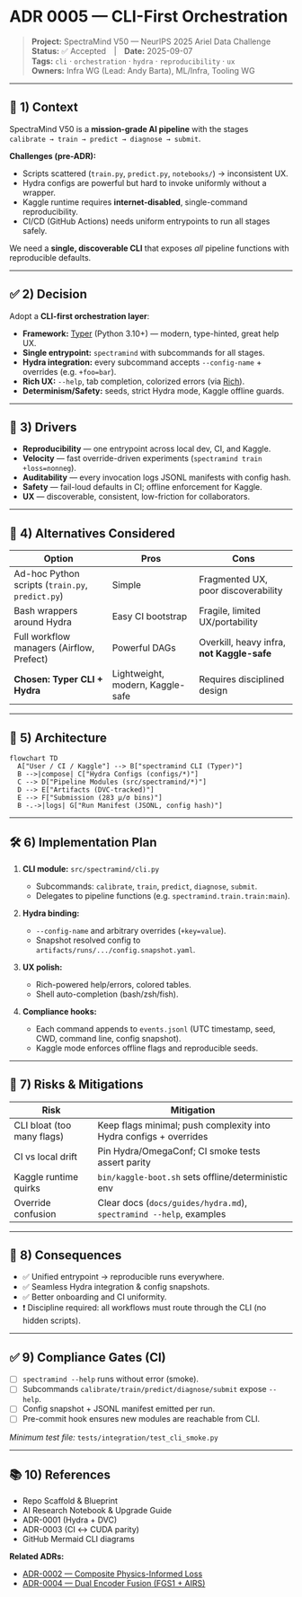 # ADR 0005 — CLI-First Orchestration

> **Project:** SpectraMind V50 — NeurIPS 2025 Ariel Data Challenge  
> **Status:** ✅ Accepted | **Date:** 2025-09-07  
> **Tags:** `cli` · `orchestration` · `hydra` · `reproducibility` · `ux`  
> **Owners:** Infra WG (Lead: Andy Barta), ML/Infra, Tooling WG

---

## 🔎 1) Context

SpectraMind V50 is a **mission-grade AI pipeline** with the stages  
`calibrate → train → predict → diagnose → submit`.

**Challenges (pre-ADR):**
- Scripts scattered (`train.py`, `predict.py`, `notebooks/`) → inconsistent UX.
- Hydra configs are powerful but hard to invoke uniformly without a wrapper.
- Kaggle runtime requires **internet-disabled**, single-command reproducibility.
- CI/CD (GitHub Actions) needs uniform entrypoints to run all stages safely.

We need a **single, discoverable CLI** that exposes *all* pipeline functions with reproducible defaults.

---

## ✅ 2) Decision

Adopt a **CLI-first orchestration layer**:

- **Framework:** [Typer] (Python 3.10+) — modern, type-hinted, great help UX.
- **Single entrypoint:** `spectramind` with subcommands for all stages.
- **Hydra integration:** every subcommand accepts `--config-name` + overrides (e.g. `+foo=bar`).
- **Rich UX:** `--help`, tab completion, colorized errors (via [Rich]).
- **Determinism/Safety:** seeds, strict Hydra mode, Kaggle offline guards.

---

## 🎯 3) Drivers

- **Reproducibility** — one entrypoint across local dev, CI, and Kaggle.
- **Velocity** — fast override-driven experiments (`spectramind train +loss=nonneg`).
- **Auditability** — every invocation logs JSONL manifests with config hash.
- **Safety** — fail-loud defaults in CI; offline enforcement for Kaggle.
- **UX** — discoverable, consistent, low-friction for collaborators.

---

## 🔁 4) Alternatives Considered

| Option                                             | Pros                               | Cons                                       |
|---------------------------------------------------|------------------------------------|--------------------------------------------|
| Ad-hoc Python scripts (`train.py`, `predict.py`)  | Simple                             | Fragmented UX, poor discoverability        |
| Bash wrappers around Hydra                        | Easy CI bootstrap                  | Fragile, limited UX/portability            |
| Full workflow managers (Airflow, Prefect)         | Powerful DAGs                      | Overkill, heavy infra, **not Kaggle-safe** |
| **Chosen: Typer CLI + Hydra**                     | Lightweight, modern, Kaggle-safe   | Requires disciplined design                 |

---

## 🧩 5) Architecture

```mermaid
flowchart TD
  A["User / CI / Kaggle"] --> B["spectramind CLI (Typer)"]
  B -->|compose| C["Hydra Configs (configs/*)"]
  C --> D["Pipeline Modules (src/spectramind/*)"]
  D --> E["Artifacts (DVC-tracked)"]
  E --> F["Submission (283 μ/σ bins)"]
  B -.->|logs| G["Run Manifest (JSONL, config hash)"]
````

---

## 🛠 6) Implementation Plan

1. **CLI module:** `src/spectramind/cli.py`

   * Subcommands: `calibrate`, `train`, `predict`, `diagnose`, `submit`.
   * Delegates to pipeline functions (e.g. `spectramind.train.train:main`).

2. **Hydra binding:**

   * `--config-name` and arbitrary overrides (`+key=value`).
   * Snapshot resolved config to `artifacts/runs/.../config.snapshot.yaml`.

3. **UX polish:**

   * Rich-powered help/errors, colored tables.
   * Shell auto-completion (bash/zsh/fish).

4. **Compliance hooks:**

   * Each command appends to `events.jsonl` (UTC timestamp, seed, CWD, command line, config snapshot).
   * Kaggle mode enforces offline flags and reproducible seeds.

---

## 🧯 7) Risks & Mitigations

| Risk                       | Mitigation                                                          |
| -------------------------- | ------------------------------------------------------------------- |
| CLI bloat (too many flags) | Keep flags minimal; push complexity into Hydra configs + overrides  |
| CI vs local drift          | Pin Hydra/OmegaConf; CI smoke tests assert parity                   |
| Kaggle runtime quirks      | `bin/kaggle-boot.sh` sets offline/deterministic env                 |
| Override confusion         | Clear docs (`docs/guides/hydra.md`), `spectramind --help`, examples |

---

## 📌 8) Consequences

* ✅ Unified entrypoint → reproducible runs everywhere.
* ✅ Seamless Hydra integration & config snapshots.
* ✅ Better onboarding and CI uniformity.
* ❗ Discipline required: all workflows must route through the CLI (no hidden scripts).

---

## ✅ 9) Compliance Gates (CI)

* [ ] `spectramind --help` runs without error (smoke).
* [ ] Subcommands `calibrate/train/predict/diagnose/submit` expose `--help`.
* [ ] Config snapshot + JSONL manifest emitted per run.
* [ ] Pre-commit hook ensures new modules are reachable from CLI.

*Minimum test file:* `tests/integration/test_cli_smoke.py`

---

## 📚 10) References

* Repo Scaffold & Blueprint
* AI Research Notebook & Upgrade Guide
* ADR-0001 (Hydra + DVC)
* ADR-0003 (CI ↔ CUDA parity)
* GitHub Mermaid CLI diagrams

**Related ADRs:**

* [ADR-0002 — Composite Physics-Informed Loss]
* [ADR-0004 — Dual Encoder Fusion (FGS1 + AIRS)]

[Typer]: https://typer.tiangolo.com
[Rich]: https://rich.readthedocs.io
[ADR-0002 — Composite Physics-Informed Loss]: 0002-composite-physics-informed-loss.md
[ADR-0004 — Dual Encoder Fusion (FGS1 + AIRS)]: 0004-dual-encoder-fusion-fgs1-airs.md

```
